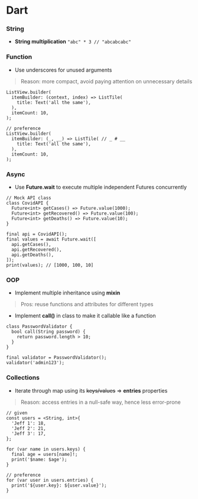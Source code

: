 # Dart


### String
+ **String multiplication** ```"abc" * 3 // "abcabcabc"```



### Function
+ Use underscores for unused arguments
> Reason: more compact, avoid paying attention on unnecessary details
```
ListView.builder(
  itemBuilder: (context, index) => ListTile(
    title: Text('all the same'),
  ),
  itemCount: 10,
);

// preference
ListView.builder(
  itemBuilder: (_, __) => ListTile( // _ # __
    title: Text('all the same'),
  ),
  itemCount: 10,
);
```


### Async
+ Use **Future.wait** to execute multiple independent Futures concurrently
```
// Mock API class
class CovidAPI {
  Future<int> getCases() => Future.value(1000);
  Future<int> getRecovered() => Future.value(100);
  Future<int> getDeaths() => Future.value(10);
}

final api = CovidAPI();
final values = await Future.wait([
  api.getCases(),
  api.getRecovered(),
  api.getDeaths(),
]);
print(values); // [1000, 100, 10]
```


### OOP
+ Implement multiple inheritance using **mixin**
> Pros: reuse functions and attributes for different types

+ Implement **call()** in class to make it callable like a function
```
class PasswordValidator {
  bool call(String password) {
    return password.length > 10;
  }
}

final validator = PasswordValidator();
validator('admin123');
```



### Collections
+ Iterate through map using its ~~keys/values~~ => **entries** properties
> Reason: access entries in a null-safe way, hence less error-prone
```
// given
const users = <String, int>{
  'Jeff 1': 18,
  'Jeff 2': 21,
  'Jeff 3': 17,
};

for (var name in users.keys) {
  final age = users[name]!;
  print('$name: $age');
}

// preference
for (var user in users.entries) {
  print('${user.key}: ${user.value}');
}
```
